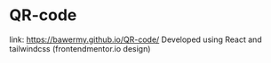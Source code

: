 # QR-code
link: https://bawermy.github.io/QR-code/
Developed using React and tailwindcss
(frontendmentor.io design)
